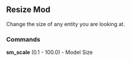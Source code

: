 Resize Mod
---
Change the size of any entity you are looking at.

### Commands
**sm_scale** (0.1 - 100.0) - Model Size
